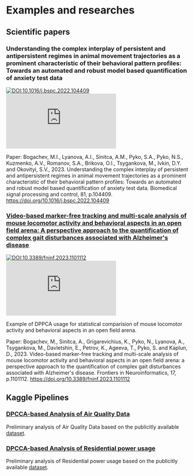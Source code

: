 # Examples and researches

## Scientific papers

### Understanding the complex interplay of persistent and antipersistent regimes in animal movement trajectories as a prominent characteristic of their behavioral pattern profiles: Towards an automated and robust model based quantification of anxiety test data

[![DOI:10.1016/j.bspc.2022.104409](https://zenodo.org/badge/DOI/10.1016/j.bspc.2022.104409.svg)](https://doi.org/10.1016/j.bspc.2022.104409)
[![Citation Badge](https://api.juleskreuer.eu/citation-badge.php?doi=10.1016/j.bspc.2022.104409)](https://juleskreuer.eu/projekte/citation-badge/)

Paper: Bogachev, M.I., Lyanova, A.I., Sinitca, A.M., Pyko, S.A., Pyko, N.S., Kuzmenko, A.V., Romanov, S.A., Brikova, O.I., Tsygankova, M., Ivkin, D.Y. and Okovityi, S.V., 2023. Understanding the complex interplay of persistent and antipersistent regimes in animal movement trajectories as a prominent characteristic of their behavioral pattern profiles: Towards an automated and robust model based quantification of anxiety test data. Biomedical signal processing and control, 81, p.104409. <https://doi.org/10.1016/j.bspc.2022.104409>

### [Video-based marker-free tracking and multi-scale analysis of mouse locomotor activity and behavioral aspects in an open field arena: A perspective approach to the quantification of complex gait disturbances associated with Alzheimer's disease](/Video-based_marker-free_tracking_and_multi-scale_analysis.ipynb)

[![DOI:10.3389/fninf.2023.1101112](https://zenodo.org/badge/DOI/10.3389/fninf.2023.1101112.svg)](https://doi.org/10.3389/fninf.2023.1101112)
[![Citation Badge](https://api.juleskreuer.eu/citation-badge.php?doi=10.3389/fninf.2023.1101112)](https://juleskreuer.eu/projekte/citation-badge/)

Example of DPPCA usage for statistical comparision of mouse locomotor activity and behavioral aspects in an open field arena.

Paper: Bogachev, M., Sinitca, A., Grigarevichius, K., Pyko, N., Lyanova, A., Tsygankova, M., Davletshin, E., Petrov, K., Ageeva, T., Pyko, S. and Kaplun, D., 2023. Video-based marker-free tracking and multi-scale analysis of mouse locomotor activity and behavioral aspects in an open field arena: a perspective approach to the quantification of complex gait disturbances associated with Alzheimer's disease. Frontiers in Neuroinformatics, 17, p.1101112. <https://doi.org/10.3389/fninf.2023.1101112>

## Kaggle Pipelines

### [DPCCA-based Analysis of Air Quality Data](https://www.kaggle.com/code/user164919/dpcca-based-analysis-of-air-quality-data)

Preliminary analysis of Air Quality Data based on the publicitly available [dataset](https://www.kaggle.com/datasets/khushikyad001/air-quality-data).

### [DPCCA-based Analysis of Residential power usage](https://www.kaggle.com/code/user164919/dpcca-based-analysis-of-residential-power-usage)

Preliminary analysis of Residential power usage based on the publicitly available [dataset](https://www.kaggle.com/datasets/srinuti/residential-power-usage-3years-data-timeseries).
